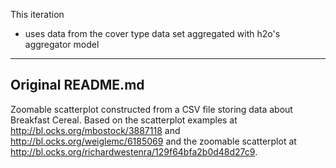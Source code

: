 This iteration 

+ uses data from the cover type data set aggregated with h2o's aggregator model

---
Original README.md
---

Zoomable scatterplot constructed from a CSV file storing data about Breakfast Cereal. Based on the scatterplot examples at http://bl.ocks.org/mbostock/3887118 and http://bl.ocks.org/weiglemc/6185069 and the zoomable scatterplot at http://bl.ocks.org/richardwestenra/129f64bfa2b0d48d27c9.